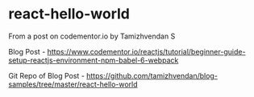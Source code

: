 # react-hello-world

From a post on codementor.io by Tamizhvendan S 

Blog Post - https://www.codementor.io/reactjs/tutorial/beginner-guide-setup-reactjs-environment-npm-babel-6-webpack

Git Repo of Blog Post - https://github.com/tamizhvendan/blog-samples/tree/master/react-hello-world
